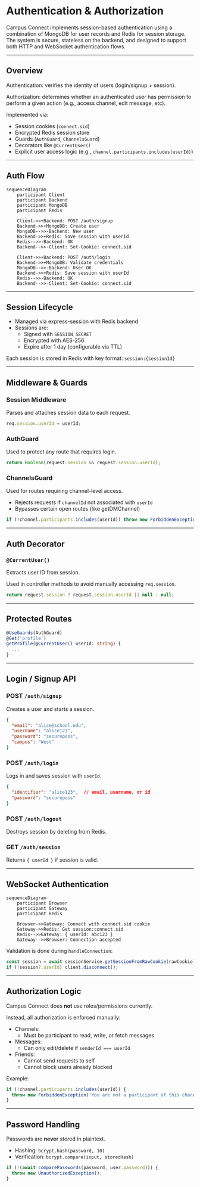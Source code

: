 # Authentication & Authorization

Campus Connect implements session-based authentication using a combination of MongoDB for user records and Redis for session storage. The system is secure, stateless on the backend, and designed to support both HTTP and WebSocket authentication flows.


---

## Overview

Authentication: verifies the identity of users (login/signup + session).

Authorization: determines whether an authenticated user has permission to perform a given action (e.g., access channel, edit message, etc).

Implemented via:

- Session cookies (`connect.sid`)
- Encrypted Redis session store
- Guards (`AuthGuard`, `ChannelsGuard`)
- Decorators like `@CurrentUser()`
- Explicit user access logic (e.g., `channel.participants.includes(userId)`)

---

## Auth Flow

```mermaid
sequenceDiagram
    participant Client
    participant Backend
    participant MongoDB
    participant Redis

    Client->>+Backend: POST /auth/signup
    Backend->>+MongoDB: Create user
    MongoDB-->>-Backend: New user
    Backend->>+Redis: Save session with userId
    Redis-->>-Backend: OK
    Backend-->>-Client: Set-Cookie: connect.sid

    Client->>+Backend: POST /auth/login
    Backend->>+MongoDB: Validate credentials
    MongoDB-->>-Backend: User OK
    Backend->>+Redis: Save session with userId
    Redis-->>-Backend: OK
    Backend-->>-Client: Set-Cookie: connect.sid
```

---

## Session Lifecycle

- Managed via express-session with Redis backend
- Sessions are:
    - Signed with `SESSION_SECRET`
    - Encrypted with AES-256
    - Expire after 1 day (configurable via TTL)

Each session is stored in Redis with key format: `session:{sessionId}`

---

## Middleware & Guards

### Session Middleware

Parses and attaches session data to each request.

```ts title="session.middleware.ts"
req.session.userId = userId;
```

### AuthGuard

Used to protect any route that requires login.

```ts title="auth.guard.ts"
return Boolean(request.session && request.session.userId);
```

### ChannelsGuard

Used for routes requiring channel-level access.

- Rejects requests if `channelId` not associated with `userId`
- Bypasses certain open routes (like getDMChannel)

```ts title="channels.guard.ts"
if (!channel.participants.includes(userId)) throw new ForbiddenException();
```

---

## Auth Decorator

### `@CurrentUser()`

Extracts user ID from session.

Used in controller methods to avoid manually accessing `req.session`.

```ts title="auth/current-user.decorator.ts"
return request.session ? request.session.userId || null : null;
```

---

## Protected Routes

```ts title="auth.controller.ts"
@UseGuards(AuthGuard)
@Get('profile')
getProfile(@CurrentUser() userId: string) {
  ...
}
```

---

## Login / Signup API

### POST `/auth/signup`

Creates a user and starts a session.

```json
{
  "email": "alice@school.edu",
  "username": "alice123",
  "password": "securepass",
  "campus": "West"
}
```

### POST `/auth/login`

Logs in and saves session with `userId`.

```json
{
  "identifier": "alice123",  // email, username, or id
  "password": "securepass"
}
```

### POST `/auth/logout`

Destroys session by deleting from Redis.

### GET `/auth/session`

Returns `{ userId }` if session is valid.

---

## WebSocket Authentication

```mermaid
sequenceDiagram
    participant Browser
    participant Gateway
    participant Redis

    Browser->>Gateway: Connect with connect.sid cookie
    Gateway->>Redis: Get session:connect.sid
    Redis-->>Gateway: { userId: abc123 }
    Gateway-->>Browser: Connection accepted
```

Validation is done during `handleConnection`:

```ts
const session = await sessionService.getSessionFromRawCookie(rawCookie);
if (!session?.userId) client.disconnect();
```

---

## Authorization Logic

Campus Connect does **not** use roles/permissions currently.

Instead, all authorization is enforced manually:

- Channels:
    - Must be participant to read, write, or fetch messages
- Messages:
    - Can only edit/delete if `senderId === userId`
- Friends:
    - Cannot send requests to self
    - Cannot block users already blocked

Example:

```ts title="channels.guard.ts"
if (!channel.participants.includes(userId)) {
  throw new ForbiddenException('You are not a participant of this channel.');
}
```

---

## Password Handling

Passwords are **never** stored in plaintext.

- Hashing: `bcrypt.hash(password, 10)`
- Verification: `bcrypt.compare(input, storedHash)`

```ts title="users.service.ts"
if (!(await comparePasswords(password, user.password))) {
  throw new UnauthorizedException();
}
```